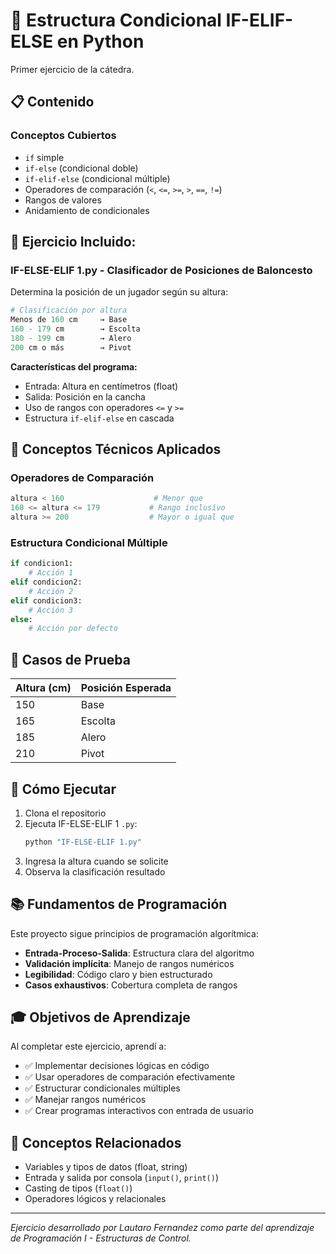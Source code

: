 # 🏀 Estructura Condicional IF-ELIF-ELSE en Python

Primer ejercicio de la cátedra.

## 📋 Contenido

### Conceptos Cubiertos
- `if` simple
- `if-else` (condicional doble)
- `if-elif-else` (condicional múltiple)
- Operadores de comparación (`<`, `<=`, `>=`, `>`, `==`, `!=`)
- Rangos de valores
- Anidamiento de condicionales

## 🎯 Ejercicio Incluido:

### IF-ELSE-ELIF 1.py - Clasificador de Posiciones de Baloncesto
Determina la posición de un jugador según su altura:

```python
# Clasificación por altura
Menos de 160 cm     → Base
160 - 179 cm        → Escolta  
180 - 199 cm        → Alero
200 cm o más        → Pivot
```

**Características del programa:**
- Entrada: Altura en centímetros (float)
- Salida: Posición en la cancha
- Uso de rangos con operadores `<=` y `>=`
- Estructura `if-elif-else` en cascada

## 🔧 Conceptos Técnicos Aplicados

### Operadores de Comparación
```python
altura < 160                    # Menor que
160 <= altura <= 179           # Rango inclusivo
altura >= 200                  # Mayor o igual que
```

### Estructura Condicional Múltiple
```python
if condicion1:
    # Acción 1
elif condicion2:
    # Acción 2  
elif condicion3:
    # Acción 3
else:
    # Acción por defecto
```

## 🎲 Casos de Prueba

| Altura (cm) | Posición Esperada |
|-------------|-------------------|
| 150         | Base             |
| 165         | Escolta          |
| 185         | Alero            |
| 210         | Pivot            |

## 🚀 Cómo Ejecutar

1. Clona el repositorio
2. Ejecuta IF-ELSE-ELIF 1 `.py`:
   ```bash
   python "IF-ELSE-ELIF 1.py"
   ```
3. Ingresa la altura cuando se solicite
4. Observa la clasificación resultado

## 📚 Fundamentos de Programación

Este proyecto sigue principios de programación algorítmica:
- **Entrada-Proceso-Salida**: Estructura clara del algoritmo
- **Validación implícita**: Manejo de rangos numéricos
- **Legibilidad**: Código claro y bien estructurado
- **Casos exhaustivos**: Cobertura completa de rangos

## 🎓 Objetivos de Aprendizaje

Al completar este ejercicio, aprendí a:
- ✅ Implementar decisiones lógicas en código
- ✅ Usar operadores de comparación efectivamente  
- ✅ Estructurar condicionales múltiples
- ✅ Manejar rangos numéricos
- ✅ Crear programas interactivos con entrada de usuario

## 🔗 Conceptos Relacionados

- Variables y tipos de datos (float, string)
- Entrada y salida por consola (`input()`, `print()`)
- Casting de tipos (`float()`)
- Operadores lógicos y relacionales

---

*Ejercicio desarrollado por Lautaro Fernandez como parte del aprendizaje de Programación I - Estructuras de Control.*
